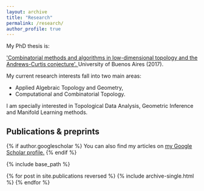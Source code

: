```yaml
---
layout: archive
title: "Research"
permalink: /research/
author_profile: true
---
```


My PhD thesis is:

['Combinatorial methods and algorithms in low-dimensional topology and the Andrews-Curtis conjecture'. ](http://cms.dm.uba.ar/academico/carreras/doctorado/Tesis_Ximena_Fernandez.pdf) University of Buenos Aires (2017). 

My current research interests fall into two main areas: 
* Applied Algebraic Topology and Geometry,
* Computational and Combinatorial Topology.

I am specially interested in Topological Data Analysis, Geometric Inference and  Manifold Learning methods.


## Publications & preprints

<nbsp>

{% if author.googlescholar %}
  You can also find my articles on <u><a href="{{author.googlescholar}}">my Google Scholar profile</a>.</u>
{% endif %}

{% include base_path %}

{% for post in site.publications reversed %}
  {% include archive-single.html %}
{% endfor %}
